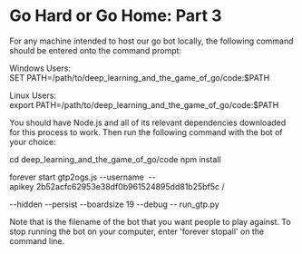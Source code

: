 # Go Hard or Go Home: Part 3

For any machine intended to host our go bot locally, the following command should be entered onto the command prompt:

  Windows Users: SET PATH=/path/to/deep_learning_and_the_game_of_go/code:$PATH
  
  Linux Users: export PATH=/path/to/deep_learning_and_the_game_of_go/code:$PATH

You should have Node.js and all of its relevant dependencies downloaded for this process to work. Then run the following command with the bot of your choice:

  cd deep_learning_and_the_game_of_go/code npm install
  
  forever start gtp2ogs.js --username <bot> --apikey 2b52acfc62953e38df0b961524895dd81b25bf5c /
  
  --hidden --persist --boardsize 19 --debug -- run_gtp.py
  
Note that <bot> is the filename of the bot that you want people to play against. To stop running the bot on your computer, enter 'forever stopall' on the command line.

